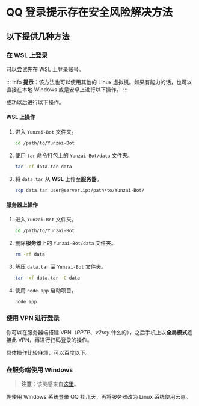# QQ 登录提示存在安全风险解决方法

## 以下提供几种方法

### 在 WSL 上登录

可以尝试先在 WSL 上登录账号。

::: info
**提示**：该方法也可以使用其他的 Linux 虚拟机。如果有能力的话，也可以直接在本地 Windows 或是安卓上进行以下操作。
:::

成功以后进行以下操作。

#### **WSL** 上操作

1. 进入 `Yunzai-Bot` 文件夹。

   ```sh
   cd /path/to/Yunzai-Bot
   ```

2. 使用 `tar` 命令打包上的 `Yunzai-Bot/data` 文件夹。

   ```sh
   tar -cf data.tar data
   ```

3. 将 `data.tar` 从 **WSL** 上传至**服务器**。

   ```sh
   scp data.tar user@server.ip:/path/to/Yunzai-Bot/
   ```

#### **服务器**上操作

1. 进入 `Yunzai-Bot` 文件夹。

   ```sh
   cd /path/to/Yunzai-Bot
   ```

2. 删除**服务器**上的 `Yunzai-Bot/data` 文件夹。

   ```sh
   rm -rf data
   ```

3. 解压 `data.tar` 至 `Yunzai-Bot` 文件夹。

   ```sh
   tar -xf data.tar -C data
   ```

4. 使用 `node app` 启动项目。

   ```sh
   node app
   ```

### 使用 VPN 进行登录

你可以在服务器端搭建 VPN（_PPTP_、_v2ray_ 什么的），之后手机上以**全局模式**连接此 VPN，再进行扫码登录的操作。

具体操作比较麻烦，可以百度以下。

### 在服务端使用 Windows

> **注意**：该灵感来自[这里](https://github.com/Le-niao/Yunzai-Bot/issues/106#issuecomment-1120669801 "Github/Yunzai-Bot/Issue-106")。

先使用 Windows 系统登录 QQ 挂几天，再将服务器改为 Linux 系统使用云崽。
